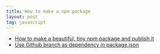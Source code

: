 ```yaml
---
title: How to make a npm package
layout: post
tag: javascript
---
```


* [How to make a beautiful, tiny npm package and publish it](https://www.freecodecamp.org/news/how-to-make-a-beautiful-tiny-npm-package-and-publish-it-2881d4307f78/)
* [Use Github branch as dependency in package.json](https://medium.com/@jonchurch/use-github-branch-as-dependency-in-package-json-5eb609c81f1a)